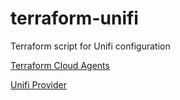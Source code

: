 # terraform-unifi
Terraform script for Unifi configuration

[Terraform Cloud Agents](https://developer.hashicorp.com/terraform/tutorials/cloud/cloud-agents)

[Unifi Provider](https://registry.terraform.io/providers/paultyng/unifi/latest/docs)